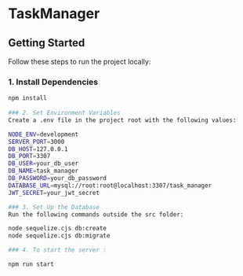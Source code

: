 # TaskManager

## Getting Started

Follow these steps to run the project locally:

### 1. Install Dependencies

```bash
npm install
  
### 2. Set Environment Variables
Create a .env file in the project root with the following values:

NODE_ENV=development
SERVER_PORT=3000
DB_HOST=127.0.0.1
DB_PORT=3307
DB_USER=your_db_user
DB_NAME=task_manager
DB_PASSWORD=your_db_password
DATABASE_URL=mysql://root:root@localhost:3307/task_manager
JWT_SECRET=your_jwt_secret

### 3. Set Up the Database
Run the following commands outside the src folder:

node sequelize.cjs db:create
node sequelize.cjs db:migrate

### 4. To start the server :

npm run start